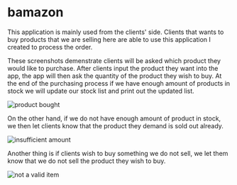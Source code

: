 # bamazon

This application is mainly used from the clients' side. Clients that wants to buy products that we are selling here are able to use this application I created to process the order.

These screenshots demenstrate clients will be asked which product they would like to purchase. After clients input the product they want into the app, the app will then ask the quantity of the product they wish to buy. At the end of the purchasing process if we have enough amount of products in stock we will update our stock list and print out the updated list. 

![product bought](https://user-images.githubusercontent.com/43098482/50036111-26d10580-ffbb-11e8-87c3-bfe731e532a6.png)


On the other hand, if we do not have enough amount of product in stock, we then let clients know that the product they demand is sold out already. 

![insufficient amount](https://user-images.githubusercontent.com/43098482/50036097-f1c4b300-ffba-11e8-8286-2ff72cece668.png)


Another thing is if clients wish to buy something we do not sell, we let them know that we do not sell the product they wish to buy.

![not a valid item](https://user-images.githubusercontent.com/43098482/50036109-1a4cad00-ffbb-11e8-8584-8fc5228e6e0e.png)
